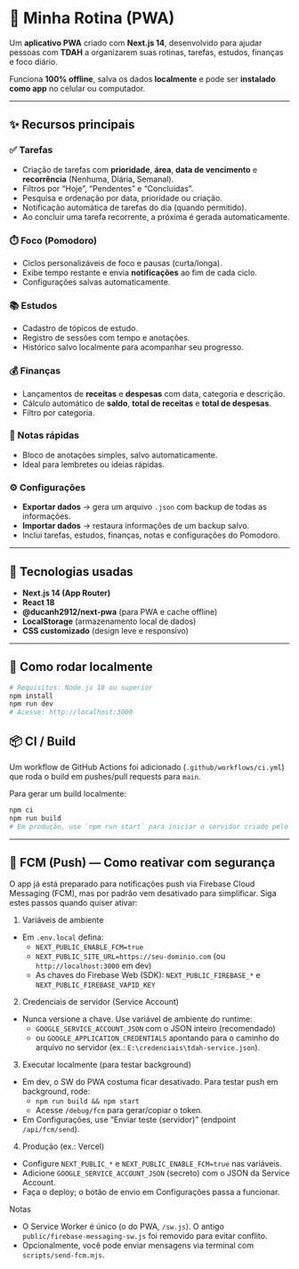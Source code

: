 # 🧠 Minha Rotina (PWA)

Um **aplicativo PWA** criado com **Next.js 14**, desenvolvido para ajudar pessoas com **TDAH** a organizarem suas rotinas, tarefas, estudos, finanças e foco diário.

Funciona **100% offline**, salva os dados **localmente** e pode ser **instalado como app** no celular ou computador.

---

## ✨ Recursos principais

### ✅ Tarefas

- Criação de tarefas com **prioridade**, **área**, **data de vencimento** e **recorrência** (Nenhuma, Diária, Semanal).
- Filtros por “Hoje”, “Pendentes” e “Concluídas”.
- Pesquisa e ordenação por data, prioridade ou criação.
- Notificação automática de tarefas do dia (quando permitido).
- Ao concluir uma tarefa recorrente, a próxima é gerada automaticamente.

### ⏱️ Foco (Pomodoro)

- Ciclos personalizáveis de foco e pausas (curta/longa).
- Exibe tempo restante e envia **notificações** ao fim de cada ciclo.
- Configurações salvas automaticamente.

### 📚 Estudos

- Cadastro de tópicos de estudo.
- Registro de sessões com tempo e anotações.
- Histórico salvo localmente para acompanhar seu progresso.

### 💰 Finanças

- Lançamentos de **receitas** e **despesas** com data, categoria e descrição.
- Cálculo automático de **saldo**, **total de receitas** e **total de despesas**.
- Filtro por categoria.

### 📝 Notas rápidas

- Bloco de anotações simples, salvo automaticamente.
- Ideal para lembretes ou ideias rápidas.

### ⚙️ Configurações

- **Exportar dados** → gera um arquivo `.json` com backup de todas as informações.
- **Importar dados** → restaura informações de um backup salvo.
- Inclui tarefas, estudos, finanças, notas e configurações do Pomodoro.

---

## 🧩 Tecnologias usadas

- **Next.js 14 (App Router)**
- **React 18**
- **@ducanh2912/next-pwa** (para PWA e cache offline)
- **LocalStorage** (armazenamento local de dados)
- **CSS customizado** (design leve e responsivo)

---

## 🚀 Como rodar localmente

```bash
# Requisitos: Node.js 18 ou superior
npm install
npm run dev
# Acesse: http://localhost:3000
```

## 📦 CI / Build

Um workflow de GitHub Actions foi adicionado (`.github/workflows/ci.yml`) que roda o build em pushes/pull requests para `main`.

Para gerar um build localmente:

```powershell
npm ci
npm run build
# Em produção, use `npm run start` para iniciar o servidor criado pelo Next.js
```

---

## 🔔 FCM (Push) — Como reativar com segurança

O app já está preparado para notificações push via Firebase Cloud Messaging (FCM), mas por padrão vem desativado para simplificar. Siga estes passos quando quiser ativar:

1) Variáveis de ambiente
- Em `.env.local` defina:
  - `NEXT_PUBLIC_ENABLE_FCM=true`
  - `NEXT_PUBLIC_SITE_URL=https://seu-dominio.com` (ou `http://localhost:3000` em dev)
  - As chaves do Firebase Web (SDK): `NEXT_PUBLIC_FIREBASE_*` e `NEXT_PUBLIC_FIREBASE_VAPID_KEY`

2) Credenciais de servidor (Service Account)
- Nunca versione a chave. Use variável de ambiente do runtime:
  - `GOOGLE_SERVICE_ACCOUNT_JSON` com o JSON inteiro (recomendado)
  - ou `GOOGLE_APPLICATION_CREDENTIALS` apontando para o caminho do arquivo no servidor (ex.: `E:\credenciais\tdah-service.json`).

3) Executar localmente (para testar background)
- Em dev, o SW do PWA costuma ficar desativado. Para testar push em background, rode:
  - `npm run build && npm start`
  - Acesse `/debug/fcm` para gerar/copiar o token.
- Em Configurações, use “Enviar teste (servidor)” (endpoint `/api/fcm/send`).

4) Produção (ex.: Vercel)
- Configure `NEXT_PUBLIC_*` e `NEXT_PUBLIC_ENABLE_FCM=true` nas variáveis.
- Adicione `GOOGLE_SERVICE_ACCOUNT_JSON` (secreto) com o JSON da Service Account.
- Faça o deploy; o botão de envio em Configurações passa a funcionar.

Notas
- O Service Worker é único (o do PWA, `/sw.js`). O antigo `public/firebase-messaging-sw.js` foi removido para evitar conflito.
- Opcionalmente, você pode enviar mensagens via terminal com `scripts/send-fcm.mjs`.
